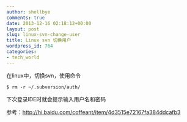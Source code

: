 ```yaml
---
author: shellbye
comments: true
date: 2013-12-16 02:18:12+00:00
layout: post
slug: linux-svn-change-user
title: Linux svn 切换用户
wordpress_id: 764
categories:
- tech_world
---
```


在linux中，切换svn，使用命令


    
    $ rm -r ~/.subversion/auth/



下次登录IDE时就会提示输入用户名和密码


参考：http://hi.baidu.com/coffeant/item/4d3515e72167fa384ddcafb3
